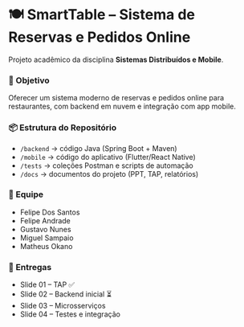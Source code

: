 # 🍽️ SmartTable – Sistema de Reservas e Pedidos Online

Projeto acadêmico da disciplina **Sistemas Distribuídos e Mobile**.

### 🎯 Objetivo

Oferecer um sistema moderno de reservas e pedidos online para restaurantes,
com backend em nuvem e integração com app mobile.

### 📦 Estrutura do Repositório

- `/backend` → código Java (Spring Boot + Maven)
- `/mobile` → código do aplicativo (Flutter/React Native)
- `/tests` → coleções Postman e scripts de automação
- `/docs` → documentos do projeto (PPT, TAP, relatórios)

### 👥 Equipe

- Felipe Dos Santos
- Felipe Andrade
- Gustavo Nunes
- Miguel Sampaio
- Matheus Okano

### 📌 Entregas

- Slide 01 – TAP ✅
- Slide 02 – Backend inicial ⏳
- Slide 03 – Microsserviços
- Slide 04 – Testes e integração
